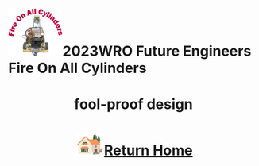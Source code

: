 ![LOGO](../../other/img/logo.png)2023WRO Future Engineers Fire On All Cylinders  
====
# <div align="center">fool-proof design</div> 


# <div align="center">![HOME](./other/img/Home.png)[Return Home](../)</div>  
